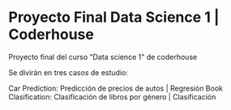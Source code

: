 # Proyecto Final Data Science 1 | Coderhouse 
Proyecto final del curso "Data science 1" de coderhouse

Se divirán en tres casos de estudio:

Car Prediction: Predicción de precios de autos | Regresión
Book Clasification: Clasificación de libros por género | Clasificación

